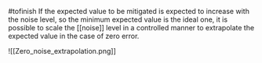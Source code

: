 #tofinish 
If the expected value to be mitigated is expected to increase with the noise level, so the minimum expected value is the ideal one, it is possible to scale the [[noise]] level in a controlled manner to extrapolate the expected value in the case of zero error.

![[Zero_noise_extrapolation.png]]